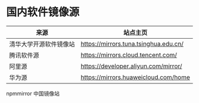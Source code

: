 # 国内软件镜像源

| 来源                   | 站点主页                                |
| ---------------------- | --------------------------------------- |
| 清华大学开源软件镜像站 | <https://mirrors.tuna.tsinghua.edu.cn/> |
| 腾讯软件源             | <https://mirrors.cloud.tencent.com/>    |
| 阿里源                 | <https://developer.aliyun.com/mirror/>  |
| 华为源                 | <https://mirrors.huaweicloud.com/home>  |


npmmirror 中国镜像站